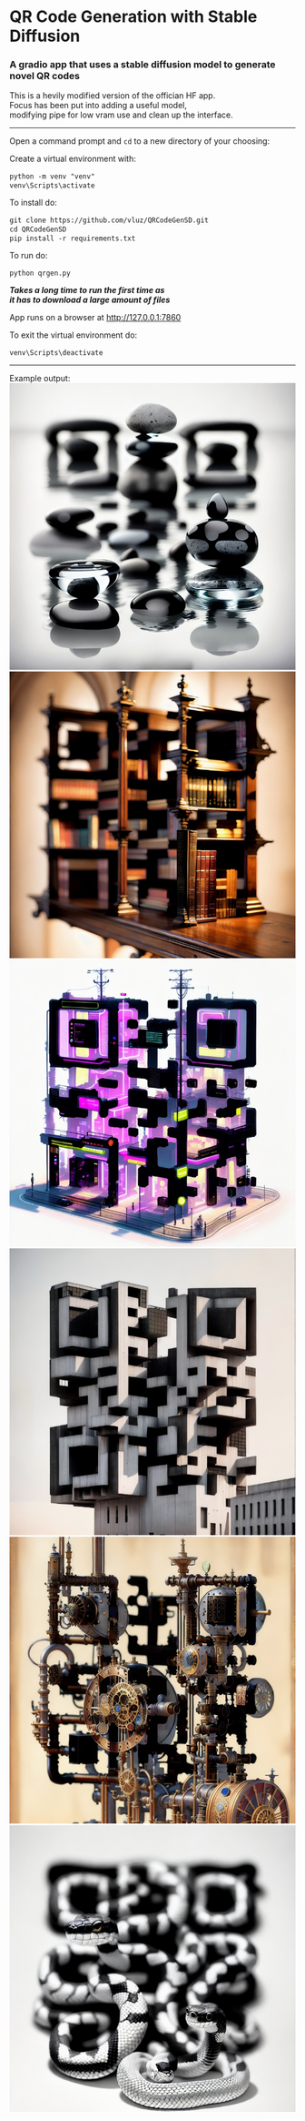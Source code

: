 # QR Code Generation with Stable Diffusion
### A gradio app that uses a stable diffusion model to generate novel QR codes

This is a hevily modified version of the offician HF app.
<br>
Focus has been put into adding a useful model, 
<br>
modifying pipe for low vram use and clean up the interface.

<hr>

Open a command prompt and `cd` to a new directory of your choosing:

Create a virtual environment with:
```
python -m venv "venv"
venv\Scripts\activate
```

To install do:
```
git clone https://github.com/vluz/QRCodeGenSD.git
cd QRCodeGenSD
pip install -r requirements.txt
```

To run do:<br>
```
python qrgen.py
``` 

***Takes a long time to run the first time as*** 
<br>
***it has to download a large amount of files***

App runs on a browser at http://127.0.0.1:7860

To exit the virtual environment do:
```
venv\Scripts\deactivate
```

<hr>

Example output:
<br>
![Image1](images/image1.jpg?raw=true "Image 1")
![Image2](images/image2.jpg?raw=true "Image 2")
![Image3](images/image3.jpg?raw=true "Image 3")
![Image4](images/image4.jpg?raw=true "Image 4")
![Image5](images/image5.jpg?raw=true "Image 5")
![Image6](images/image6.jpg?raw=true "Image 6")

